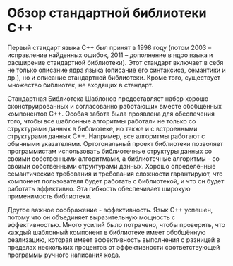 # Обзор стандартной библиотеки С++

  
Первый стандарт языка С++ был принят в 1998 году \(потом 2003 – исправление найденных ошибок, 2011 – дополнение в ядро языка и расширение стандартной библиотеки\). Этот стандарт включает в себя не только описание ядра языка \(описание его синтаксиса, семантики и др.\), но и описание стандартной библиотеки. Кроме того, существует множество библиотек, не входящих в стандарт.

Стандартная Библиотека Шаблонов предоставляет набор хорошо сконструированных и согласованно работающих вместе обобщённых компонентов C++. Особая забота была проявлена для обеспечения того, чтобы все шаблонные алгоритмы работали не только со структурами данных в библиотеке, но также и с встроенными структурами данных C++. Например, все алгоритмы работают с обычными указателями. Ортогональный проект библиотеки позволяет программистам использовать библиотечные структуры данных со своими собственными алгоритмами, а библиотечные алгоритмы - со своими собственными структурами данных. Хорошо определённые семантические требования и требования сложности гарантируют, что компонент пользователя будет работать с библиотекой, и что он будет работать эффективно. Эта гибкость обеспечивает широкую применимость библиотеки.

Другое важное соображение - эффективность. Язык C++ успешен, потому что он объединяет выразительную мощность с эффективностью. Много усилий было потрачено, чтобы проверить, что каждый шаблонный компонент в библиотеке имеет обобщённую реализацию, которая имеет эффективность выполнения с разницей в пределах нескольких процентов от эффективности соответствующей программы ручного написания кода.

